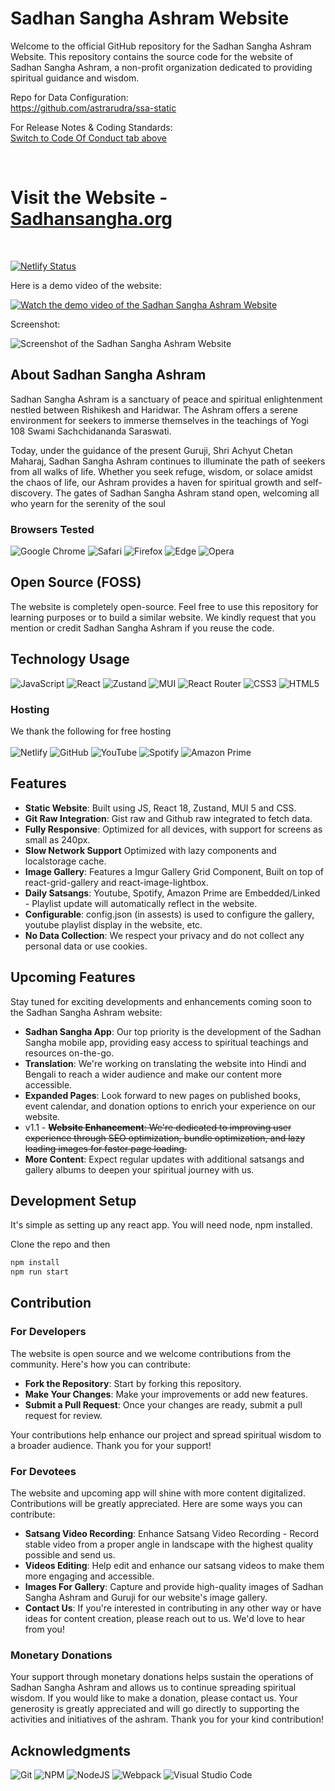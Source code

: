 # Sadhan Sangha Ashram Website

Welcome to the official GitHub repository for the Sadhan Sangha Ashram Website. This repository contains the source code for the website of Sadhan Sangha Ashram, a non-profit organization dedicated to providing spiritual guidance and wisdom.

Repo for Data Configuration:  
https://github.com/astrarudra/ssa-static

For Release Notes & Coding Standards:  
[Switch to Code Of Conduct tab above](https://github.com/astrarudra/sadhan-sangha/tree/main?tab=coc-ov-file)

<br>

# **Visit the Website - [Sadhansangha.org](https://sadhansangha.org/)**

<br>

[![Netlify Status](https://api.netlify.com/api/v1/badges/a8e71262-b91c-4365-acf3-391578e162cb/deploy-status)](https://app.netlify.com/sites/sadhansangha/deploys)

Here is a demo video of the website:

[![Watch the demo video of the Sadhan Sangha Ashram Website](https://astrarudra.github.io/ssa-static/prod/assets/ytthumb.jpg)](https://www.youtube.com/watch?v=0xnJCDfNvfc)

Screenshot:

![Screenshot of the Sadhan Sangha Ashram Website](https://astrarudra.github.io/ssa-static/prod/assets/sitess.jpg)

## About Sadhan Sangha Ashram
Sadhan Sangha Ashram is a sanctuary of peace and spiritual enlightenment nestled between Rishikesh and Haridwar. The Ashram offers a serene environment for seekers to immerse themselves in the teachings of Yogi 108 Swami Sachchidananda Saraswati.

Today, under the guidance of the present Guruji, Shri Achyut Chetan Maharaj, Sadhan Sangha Ashram continues to illuminate the path of seekers from all walks of life. Whether you seek refuge, wisdom, or solace amidst the chaos of life, our Ashram provides a haven for spiritual growth and self-discovery. The gates of Sadhan Sangha Ashram stand open, welcoming all who yearn for the serenity of the soul

### Browsers Tested
![Google Chrome](https://img.shields.io/badge/Google%20Chrome-4285F4?style=for-the-badge&logo=GoogleChrome&logoColor=white)
![Safari](https://img.shields.io/badge/Safari-000000?style=for-the-badge&logo=Safari&logoColor=white)
![Firefox](https://img.shields.io/badge/Firefox-FF7139?style=for-the-badge&logo=Firefox-Browser&logoColor=white)
![Edge](https://img.shields.io/badge/Edge-0078D7?style=for-the-badge&logo=Microsoft-edge&logoColor=white)
![Opera](https://img.shields.io/badge/Opera-FF1B2D?style=for-the-badge&logo=Opera&logoColor=white)

## Open Source (FOSS)
The website is completely open-source. Feel free to use this repository for learning purposes or to build a similar website. We kindly request that you mention or credit Sadhan Sangha Ashram if you reuse the code.

## Technology Usage
![JavaScript](https://img.shields.io/badge/javascript-%23323330.svg?style=for-the-badge&logo=javascript&logoColor=%23F7DF1E)
![React](https://img.shields.io/badge/react-%2320232a.svg?style=for-the-badge&logo=react&logoColor=%2361DAFB)
![Zustand](https://img.shields.io/badge/zustand-%2320232a.svg?style=for-the-badge&logo=react&logoColor=%2361DAFB)
![MUI](https://img.shields.io/badge/MUI-%230081CB.svg?style=for-the-badge&logo=mui&logoColor=white)
![React Router](https://img.shields.io/badge/React_Router-CA4245?style=for-the-badge&logo=react-router&logoColor=white)
![CSS3](https://img.shields.io/badge/css3-%231572B6.svg?style=for-the-badge&logo=css3&logoColor=white)
![HTML5](https://img.shields.io/badge/html5-%23E34F26.svg?style=for-the-badge&logo=html5&logoColor=white)

### Hosting
We thank the following for free hosting<br><br>
![Netlify](https://img.shields.io/badge/netlify-%23000000.svg?style=for-the-badge&logo=netlify&logoColor=#00C7B7)
![GitHub](https://img.shields.io/badge/github-%23121011.svg?style=for-the-badge&logo=github&logoColor=white)
![YouTube](https://img.shields.io/badge/YouTube-%23FF0000.svg?style=for-the-badge&logo=YouTube&logoColor=white)
![Spotify](https://img.shields.io/badge/Spotify-1ED760?style=for-the-badge&logo=spotify&logoColor=white)
![Amazon Prime](https://img.shields.io/badge/Amazon%20Prime-0F79AF?style=for-the-badge&logo=amazonprime&logoColor=white)

## Features
- **Static Website**: Built using JS, React 18, Zustand, MUI 5 and CSS.
- **Git Raw Integration**: Gist raw and Github raw integrated to fetch data.
- **Fully Responsive**: Optimized for all devices, with support for screens as small as 240px.
- **Slow Network Support** Optimized with lazy components and localstorage cache. 
- **Image Gallery**: Features a Imgur Gallery Grid Component, Built on top of react-grid-gallery and  react-image-lightbox.
- **Daily Satsangs**: Youtube, Spotify, Amazon Prime are Embedded/Linked - Playlist update will automatically reflect in the website.
- **Configurable**: config.json (in assests) is used to configure the gallery, youtube playlist display in the website, etc.
- **No Data Collection**: We respect your privacy and do not collect any personal data or use cookies.

## Upcoming Features

Stay tuned for exciting developments and enhancements coming soon to the Sadhan Sangha Ashram website:

- **Sadhan Sangha App**: Our top priority is the development of the Sadhan Sangha mobile app, providing easy access to spiritual teachings and resources on-the-go.
- **Translation**: We're working on translating the website into Hindi and Bengali to reach a wider audience and make our content more accessible.
- **Expanded Pages**: Look forward to new pages on published books, event calendar, and donation options to enrich your experience on our website.
- v1.1 - ~~**Website Enhancement**: We're dedicated to improving user experience through SEO optimization, bundle optimization, and lazy loading images for faster page loading.~~
- **More Content**: Expect regular updates with additional satsangs and gallery albums to deepen your spiritual journey with us.

## Development Setup 

It's simple as setting up any react app. You will need node, npm installed.

Clone the repo and then 
```bash
npm install
npm run start
```


## Contribution
### For Developers
The website is open source and we welcome contributions from the community. Here's how you can contribute:

- **Fork the Repository**: Start by forking this repository.
- **Make Your Changes**: Make your improvements or add new features.
- **Submit a Pull Request**: Once your changes are ready, submit a pull request for review.

Your contributions help enhance our project and spread spiritual wisdom to a broader audience. Thank you for your support!

### For Devotees

The website and upcoming app will shine with more content digitalized. Contributions will be greatly appreciated. Here are some ways you can contribute:

- **Satsang Video Recording**: Enhance Satsang Video Recording - Record stable video from a proper angle in landscape with the highest quality possible and send us.
- **Videos Editing**: Help edit and enhance our satsang videos to make them more engaging and accessible.
- **Images For Gallery**: Capture and provide high-quality images of Sadhan Sangha Ashram and Guruji for our website's image gallery.
- **Contact Us**: If you're interested in contributing in any other way or have ideas for content creation, please reach out to us. We'd love to hear from you!


### Monetary Donations

Your support through monetary donations helps sustain the operations of Sadhan Sangha Ashram and allows us to continue spreading spiritual wisdom. If you would like to make a donation, please contact us. Your generosity is greatly appreciated and will go directly to supporting the activities and initiatives of the ashram. Thank you for your kind contribution!


## Acknowledgments

![Git](https://img.shields.io/badge/git-%23F05033.svg?style=for-the-badge&logo=git&logoColor=white)
![NPM](https://img.shields.io/badge/NPM-%23CB3837.svg?style=for-the-badge&logo=npm&logoColor=white)
![NodeJS](https://img.shields.io/badge/node.js-6DA55F?style=for-the-badge&logo=node.js&logoColor=white)
![Webpack](https://img.shields.io/badge/webpack-%238DD6F9.svg?style=for-the-badge&logo=webpack&logoColor=black)
![Visual Studio Code](https://img.shields.io/badge/Visual%20Studio%20Code-0078d7.svg?style=for-the-badge&logo=visual-studio-code&logoColor=white)
